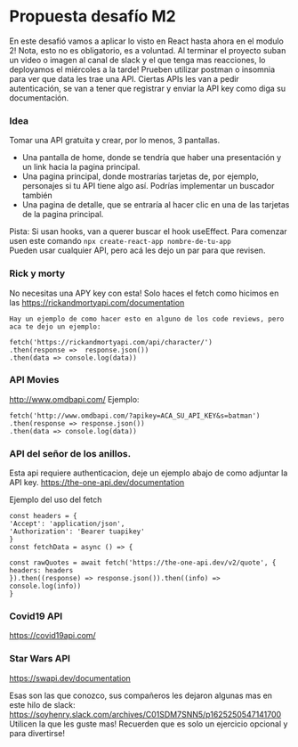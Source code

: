 # Propuesta desafío M2
En este desafió vamos a aplicar lo visto en React hasta ahora en el modulo 2! Nota, esto no es obligatorio, es a voluntad.
Al terminar el proyecto suban un video o imagen al canal de slack y el que tenga mas reacciones, lo deployamos el miércoles a la tarde!
Prueben utilizar postman o insomnia para ver que data les trae una API.
Ciertas APIs les van a pedir autenticación, se van a tener que registrar y enviar la API key como diga su documentación.

###  Idea
Tomar una API gratuita y crear, por lo menos, 3 pantallas.
- Una pantalla de home, donde se tendría que haber una presentación y un link hacia la pagina principal.
- Una pagina principal, donde mostrarías tarjetas de, por ejemplo, personajes si tu API tiene algo así. Podrías implementar un buscador también
- Una pagina de detalle, que se entraría al hacer clic en una de las tarjetas de la pagina principal.

Pista: Si usan hooks, van a querer buscar el hook useEffect.
Para comenzar usen este comando
```npx create-react-app nombre-de-tu-app```  
Pueden usar cualquier API, pero acá les dejo un par para que revisen.

### Rick y morty
No necesitas una APY key con esta! Solo haces el fetch como hicimos en las 
https://rickandmortyapi.com/documentation
```
Hay un ejemplo de como hacer esto en alguno de los code reviews, pero aca te dejo un ejemplo:

fetch('https://rickandmortyapi.com/api/character/')
.then(response =>  response.json())
.then(data => console.log(data))

```

### API Movies

http://www.omdbapi.com/
Ejemplo:
```
fetch('http://www.omdbapi.com/?apikey=ACA_SU_API_KEY&s=batman')
.then(response => response.json())
.then(data => console.log(data))
```
### API del señor de los anillos.
Esta api requiere authenticacion, deje un ejemplo abajo de como adjuntar la API key.
https://the-one-api.dev/documentation

Ejemplo del uso del fetch
```
const headers = {
'Accept': 'application/json',
'Authorization': 'Bearer tuapikey'
}
const fetchData = async () => {

const rawQuotes = await fetch('https://the-one-api.dev/v2/quote', {
headers: headers
}).then((response) => response.json()).then((info) => console.log(info))
}
```
### Covid19 API
https://covid19api.com/
### Star Wars API

https://swapi.dev/documentation

Esas son las que conozco, sus compañeros les dejaron algunas mas en este hilo de slack:
https://soyhenry.slack.com/archives/C01SDM7SNN5/p1625250547141700
Utilicen la que les guste mas!
Recuerden que es solo  un ejercicio opcional y para divertirse!
